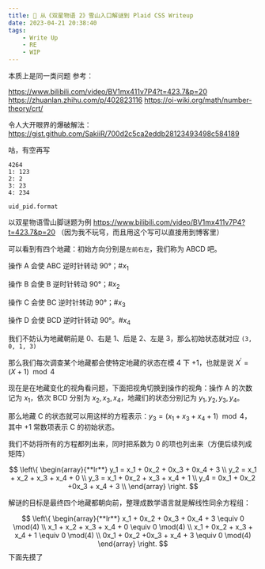 ```yaml
---
title: 🔧 从《双星物语 2》雪山入口解谜到 Plaid CSS Writeup
date: 2023-04-21 20:38:40
tags:
	- Write Up
    - RE
    - WIP
---
```


本质上是同一类问题
参考：

https://www.bilibili.com/video/BV1mx411v7P4?t=423.7&p=20
https://zhuanlan.zhihu.com/p/402823116
https://oi-wiki.org/math/number-theory/crt/



令人大开眼界的爆破解法：
https://gist.github.com/SakiiR/700d2c5ca2eddb28123493498c584189



咕，有空再写



```
4264
1: 123
2: 2
3: 23
4: 234

uid_pid.format
```

以双星物语雪山脚谜题为例 https://www.bilibili.com/video/BV1mx411v7P4?t=423.7&p=20 （因为我不玩穹，而且用这个写可以直接用到博客里）

可以看到有四个地藏：初始方向分别是`左前右左`，我们称为 ABCD 吧。

操作 A 会使 ABC 逆时针转动 90°；#$x_1$

操作 B 会使 B 逆时针转动 90°；#$x_2$

操作 C 会使 BC 逆时针转动 90°；#$x_3$

操作 D 会使 BCD 逆时针转动 90°。#$x_4$



我们不妨认为地藏朝前是 0、右是 1、后是 2、左是 3，那么初始状态就对应 `(3, 0, 1, 3)`

那么我们每次调查某个地藏都会使特定地藏的状态在模 4 下 +1，也就是说 $X^{'}=(X+1)\mod{4}$

现在是在地藏变化的视角看问题，下面把视角切换到操作的视角：操作 A 的次数记为 $x_1$，依次 BCD 分别为 $x_2, x_3, x_4$，地藏们的状态分别记为 $y_1, y_2, y_3, y_4$。

那么地藏 C 的状态就可以用这样的方程表示：$y_3=(x_1+x_3+x_4+1)\mod{4}$，其中 +1 常数项表示 C 的初始状态。

我们不妨将所有的方程都列出来，同时把系数为 0 的项也列出来（方便后续列成矩阵）

$$
\left\{
\begin{array}{**lr**}
    y_1 = x_1 + 0x_2 + 0x_3 + 0x_4 + 3 \\
    y_2 = x_1 + x_2 + x_3 + x_4 + 0 \\
    y_3 = x_1 + 0x_2 + x_3 + x_4 + 1 \\
    y_4 = 0x_1 + 0x_2 +0x_3 + x_4 + 3 \\
\end{array}
\right.
$$

解谜的目标是最终四个地藏都朝向前，整理成数学语言就是解线性同余方程组：

$$
\left\{
\begin{array}{**lr**}
    x_1 + 0x_2 + 0x_3 + 0x_4 + 3 \equiv 0 \mod(4) \\
    x_1 + x_2 + x_3 + x_4 + 0 \equiv 0 \mod(4) \\
    x_1 + 0x_2 + x_3 + x_4 + 1 \equiv 0 \mod(4) \\
    0x_1 + 0x_2 +0x_3 + x_4 + 3 \equiv 0 \mod(4)
\end{array}
\right.
$$
下面先摸了
